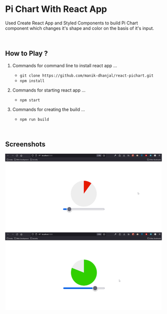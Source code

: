 # Pi Chart With React App

Used Create React App and Styled Components to build Pi Chart component which changes it's shape and color on the basis of it's input.

<br/>

## How to Play ?

1. Commands for command line to install react app ...
    - `git clone https://github.com/manik-dhanjal/react-pichart.git`
    - `npm install`
2. Commands for starting react app ...
    - `npm start`

3. Commands for creating the build ...
    - `npm run build`

<br/>

## Screenshots

<img src='./screenshots/1.png'>
<br/>
<img src='./screenshots/2.png'>

